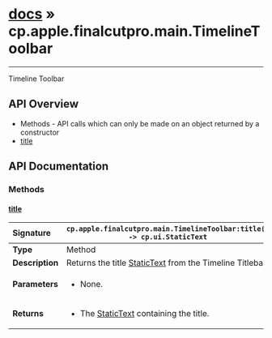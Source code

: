 # [docs](index.md) » cp.apple.finalcutpro.main.TimelineToolbar
---

Timeline Toolbar

## API Overview
* Methods - API calls which can only be made on an object returned by a constructor
 * [title](#title)

## API Documentation

### Methods

#### [title](#title)
| <span style="float: left;">**Signature**</span> | <span style="float: left;">`cp.apple.finalcutpro.main.TimelineToolbar:title() -> cp.ui.StaticText` </span>                                                          |
| -----------------------------------------------------|---------------------------------------------------------------------------------------------------------|
| **Type**                                             | Method |
| **Description**                                      | Returns the title [StaticText](cp.ui.StaticText.md) from the Timeline Titlebar. |
| **Parameters**                                       | <ul><li>None.</li></ul> |
| **Returns**                                          | <ul><li>The <a href="cp.ui.StaticText.md">StaticText</a> containing the title.</li></ul> |

